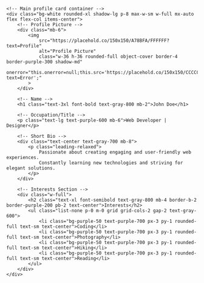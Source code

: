 <html lang="en">
<head>
    <meta charset="UTF-8">
    <meta name="viewport" content="width=device-width, initial-scale=1.0">
    <title>My Profile</title>
    <!-- Tailwind CSS CDN for easy styling -->
    <script src="https://cdn.tailwindcss.com"></script>
    <style>
        /* Custom font for a clean look */
        body {
            font-family: 'Inter', sans-serif;
        }
    </style>
</head>
<body class="bg-gray-100 min-h-screen flex items-center justify-center p-4">

    <!-- Main profile card container -->
    <div class="bg-white rounded-xl shadow-lg p-8 max-w-sm w-full mx-auto flex flex-col items-center">
        <!-- Profile Picture -->
        <div class="mb-6">
            <img 
                src="https://placehold.co/150x150/A78BFA/FFFFFF?text=Profile" 
                alt="Profile Picture" 
                class="w-36 h-36 rounded-full object-cover border-4 border-purple-300 shadow-md"
                onerror="this.onerror=null;this.src='https://placehold.co/150x150/CCCCCC/000000?text=Error';"
            >
        </div>

        <!-- Name -->
        <h1 class="text-3xl font-bold text-gray-800 mb-2">John Doe</h1>

        <!-- Occupation/Title -->
        <p class="text-lg text-purple-600 mb-6">Web Developer | Designer</p>

        <!-- Short Bio -->
        <div class="text-center text-gray-700 mb-8">
            <p class="leading-relaxed">
                Passionate about creating engaging and user-friendly web experiences. 
                Constantly learning new technologies and striving for elegant solutions.
            </p>
        </div>

        <!-- Interests Section -->
        <div class="w-full">
            <h2 class="text-xl font-semibold text-gray-800 mb-4 border-b-2 border-purple-200 pb-2 text-center">Interests</h2>
            <ul class="list-none p-0 m-0 grid grid-cols-2 gap-2 text-gray-600">
                <li class="bg-purple-50 text-purple-700 px-3 py-1 rounded-full text-sm text-center">Coding</li>
                <li class="bg-purple-50 text-purple-700 px-3 py-1 rounded-full text-sm text-center">Photography</li>
                <li class="bg-purple-50 text-purple-700 px-3 py-1 rounded-full text-sm text-center">Hiking</li>
                <li class="bg-purple-50 text-purple-700 px-3 py-1 rounded-full text-sm text-center">Reading</li>
            </ul>
        </div>
    </div>

</body>
</html>
